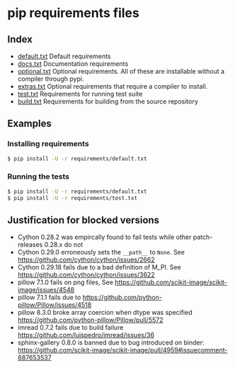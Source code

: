 # pip requirements files

## Index

- [default.txt](default.txt)
  Default requirements
- [docs.txt](docs.txt)
  Documentation requirements
- [optional.txt](optional.txt)
  Optional requirements. All of these are installable without a compiler through pypi.
- [extras.txt](extras.txt)
  Optional requirements that require a compiler to install.
- [test.txt](test.txt)
  Requirements for running test suite
- [build.txt](build.txt)
  Requirements for building from the source repository

## Examples

### Installing requirements

```bash
$ pip install -U -r requirements/default.txt
```

### Running the tests

```bash
$ pip install -U -r requirements/default.txt
$ pip install -U -r requirements/test.txt
```

## Justification for blocked versions

- Cython 0.28.2 was empircally found to fail tests while other patch-releases 0.28.x do not
- Cython 0.29.0 erroneously sets the `__path__` to `None`. See https://github.com/cython/cython/issues/2662
- Cython 0.29.18 fails due to a bad definition of M_PI. See https://github.com/cython/cython/issues/3622
- pillow 7.1.0 fails on png files, See https://github.com/scikit-image/scikit-image/issues/4548
- pillow 7.1.1 fails due to https://github.com/python-pillow/Pillow/issues/4518
- pillow 8.3.0 broke array coercion when dtype was specified https://github.com/python-pillow/Pillow/pull/5572
- imread 0.7.2 fails due to build failure https://github.com/luispedro/imread/issues/36
- sphinx-gallery 0.8.0 is banned due to bug introduced on binder: https://github.com/scikit-image/scikit-image/pull/4959#issuecomment-687653537
